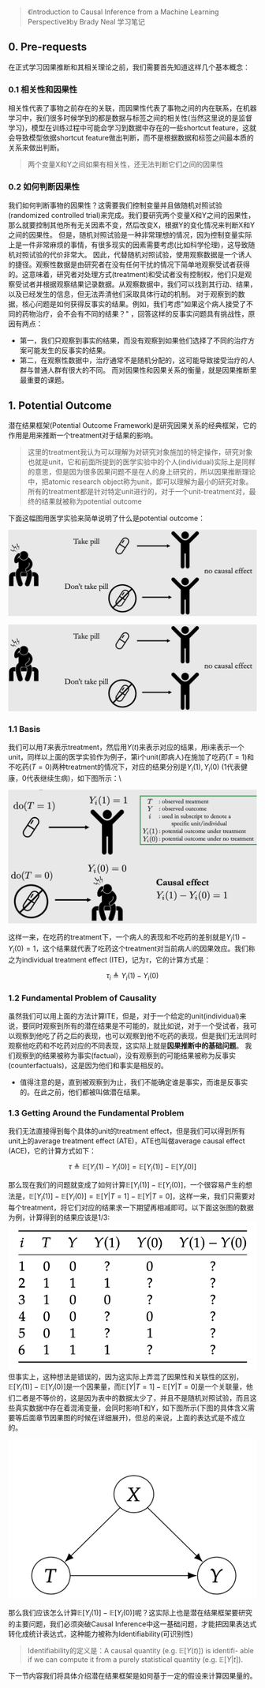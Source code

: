 >《Introduction to Causal Inference from a Machine Learning Perspective》by Brady Neal 学习笔记

## 0. Pre-requests
在正式学习因果推断和其相关理论之前，我们需要首先知道这样几个基本概念：
### 0.1 相关性和因果性
相关性代表了事物之前存在的关联，而因果性代表了事物之间的内在联系，在机器学习中，我们很多时候学到的都是数据与标签之间的相关性(当然这里说的是监督学习)，模型在训练过程中可能会学习到数据中存在的一些shortcut feature，这就会导致模型依据shortcut feature做出判断，而不是根据数据和标签之间最本质的关系来做出判断。
> 两个变量X和Y之间如果有相关性，还无法判断它们之间的因果性
### 0.2 如何判断因果性
我们如何判断事物的因果性？这需要我们控制变量并且做随机对照试验(randomized controlled trial)来完成。我们要研究两个变量X和Y之间的因果性，那么就要控制其他所有无关因素不变，然后改变X，根据Y的变化情况来判断X和Y之间的因果性。
但是，随机对照试验是一种非常理想的情况，因为控制变量实际上是一件非常麻烦的事情，有很多现实的因素需要考虑(比如科学伦理)，这导致随机对照试验的代价非常大。
因此，代替随机对照试验，使用观察数据是一个诱人的捷径。观察性数据是由研究者在没有任何干扰的情况下简单地观察受试者获得的。这意味着，研究者对处理方式(treatment)和受试者没有控制权，他们只是观察受试者并根据观察结果记录数据。从观察数据中，我们可以找到其行动、结果，以及已经发生的信息，但无法弄清他们采取具体行动的机制。
对于观察到的数据，核心问题是如何获得反事实的结果。例如，我们考虑"如果这个病人接受了不同的药物治疗，会不会有不同的结果？" ，回答这样的反事实问题具有挑战性，原因有两点：
- 第一，我们只观察到事实的结果，而没有观察到如果他们选择了不同的治疗方案可能发生的反事实的结果。
- 第二，在观察性数据中，治疗通常不是随机分配的，这可能导致接受治疗的人群与普通人群有很大的不同。
而对因果性和因果关系的衡量，就是因果推断里最重要的课题。

## 1. Potential Outcome
潜在结果框架(Potential Outcome Framework)是研究因果关系的经典框架，它的作用是用来推断一个treatment对于结果的影响。

> 这里的treatment我认为可以理解为对研究对象施加的特定操作，研究对象也就是unit，它和前面所提到的医学实验中的个人(individual)实际上是同样的意思，但是因为很多因果问题不是在人的身上研究的，所以因果推断理论中，把atomic research object称为unit，即可以理解为最小的研究对象。
> 所有的treatment都是针对特定unit进行的，对于一个unit-treatment对，最终的结果就被称为potential outcome

下面这幅图用医学实验来简单说明了什么是potential outcome：

![](resources/Pasted%20image%2020230129120909.png)

![](resources/Pasted%20image%2020230129120909.png)

### 1.1 Basis
我们可以用$T$来表示treatment，然后用$Y(t)$来表示对应的结果，用i来表示一个unit，同样以上面的医学实验作为例子，第i个unit(即病人)在施加了吃药($T=1$)和不吃药($T=0$)两种treatment的情况下，对应的结果分别是$Y_i(1), Y_i(0)$ (1代表健康，0代表继续生病)，如下图所示：\

![](resources/Pasted%20image%2020230129152415.png)


这样一来，在吃药的treatment下，一个病人的表现和不吃药的差别就是$Y_i(1)- Y_i(0)=1$，这个结果就代表了吃药这个treatment对当前病人i的因果效应。我们称之为individual treatment effect (ITE)，记为$\tau$，它的计算方式是：

$$
\tau_i \triangleq Y_i(1)-Y_i(0)
$$

### 1.2 Fundamental Problem of Causality
虽然我们可以用上面的方法计算ITE，但是，对于一个给定的unit(individual)来说，要同时观察到所有的潜在结果是不可能的，就比如说，对于一个受试者，我可以观察到他吃了药之后的表现，也可以观察到他不吃药的表现，但是我们无法同时观察他吃药和不吃药对应的不同表现，这实际上就是**因果推断中的基础问题**。
我们观察到的结果被称为事实(factual)，没有观察到的可能结果被称为反事实(counterfactuals)，这是因为他们和事实是相反的。
- 值得注意的是，直到被观察到为止，我们不能确定谁是事实，而谁是反事实的。在此之前，他们都被叫做潜在结果。

### 1.3 Getting Around the Fundamental Problem
我们无法直接得到每个具体的unit的treatment effect，但是我们可以得到所有unit上的average treatment effect (ATE)，ATE也叫做average causal effect (ACE)，它的计算方式如下：

$$
\tau \triangleq\mathbb{E}[Y_i(1)-Y_i(0)]=\mathbb{E}[Y_i(1)]-\mathbb{E}[Y_i(0)]
$$

那么现在我们的问题就变成了如何计算$\mathbb{E}[Y_i(1)]-\mathbb{E}[Y_i(0)]$，一个很容易产生的想法是，$\mathbb{E}[Y_i(1)]-\mathbb{E}[Y_i(0)]=\mathbb{E}[Y|T=1]-\mathbb{E}[Y|T=0]$，这样一来，我们只需要对每个treatment，将它们对应的结果求一下期望再相减即可。以下面这张图的数据为例，计算得到的结果应该是1/3:
![](resources/Pasted%20image%2020230131231505.png)
但事实上，这种想法是错误的，因为这实际上弄混了因果性和关联性的区别，$\mathbb{E}[Y_i(1)]-\mathbb{E}[Y_i(0)]$是一个因果量，而$\mathbb{E}[Y|T=1]-\mathbb{E}[Y|T=0]$是一个关联量，他们二者是不等价的，这是因为表中的数据太少了，并且不是随机对照试验，而且这些真实数据中存在着混淆变量，会同时影响T和Y，如下图所示(下图的具体含义需要等后面章节因果图的时候在详细展开)，但总的来说，上面的表达式是不成立的。

![](resources/Pasted%20image%2020230131231921.png)

那么我们应该怎么计算$\mathbb{E}[Y_i(1)]-\mathbb{E}[Y_i(0)]$呢？这实际上也是潜在结果框架要研究的主要问题，我们必须突破Causal Inference中这一基础问题，才能把因果表达式转化成统计表达式，这种能力被称为Identifiability(可识别性)

> Identifiability的定义是：A causal quantity (e.g. $\mathbb{E}[Y(t)]$) is identifi- able if we can compute it from a purely statistical quantity (e.g. $\mathbb{E}[Y|t]$).

下一节内容我们将具体介绍潜在结果框架是如何基于一定的假设来计算因果量的。


